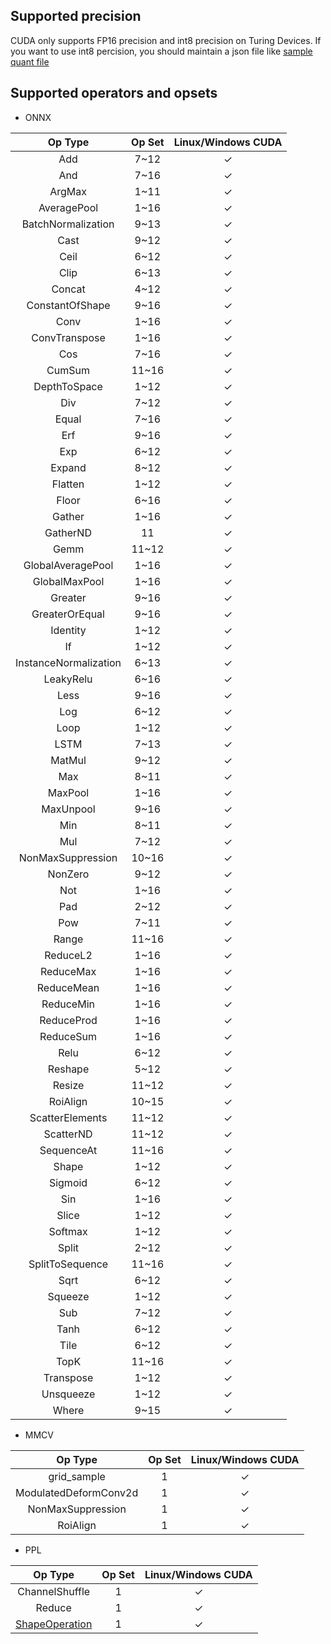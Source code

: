 ## Supported precision

CUDA only supports FP16 precision and int8 precision on Turing Devices. 
If you want to use int8 percision, you should maintain a json file like [sample quant file](../../../tests/testdata/quant_test.json)

## Supported operators and opsets

* ONNX

| Op Type              | Op Set | Linux/Windows CUDA |
|:--------------------:|:------:|:------------------:|
| Add                  | 7~12   | &check;            |
| And                  | 7~16   | &check;            |
| ArgMax               | 1~11   | &check;            |
| AveragePool          | 1~16   | &check;            |
| BatchNormalization   | 9~13   | &check;            |
| Cast                 | 9~12   | &check;            |
| Ceil                 | 6~12   | &check;            |
| Clip                 | 6~13   | &check;            |
| Concat               | 4~12   | &check;            |
| ConstantOfShape      | 9~16   | &check;            |
| Conv                 | 1~16   | &check;            |
| ConvTranspose        | 1~16   | &check;            |
| Cos                  | 7~16   | &check;            |
| CumSum               | 11~16  | &check;            |
| DepthToSpace         | 1~12   | &check;            |
| Div                  | 7~12   | &check;            |
| Equal                | 7~16   | &check;            |
| Erf                  | 9~16   | &check;            |
| Exp                  | 6~12   | &check;            |
| Expand               | 8~12   | &check;            |
| Flatten              | 1~12   | &check;            |
| Floor                | 6~16   | &check;            |
| Gather               | 1~16   | &check;            |
| GatherND             | 11     | &check;            |
| Gemm                 | 11~12  | &check;            |
| GlobalAveragePool    | 1~16   | &check;            |
| GlobalMaxPool        | 1~16   | &check;            |
| Greater              | 9~16   | &check;            |
| GreaterOrEqual       | 9~16   | &check;            |
| Identity             | 1~12   | &check;            |
| If                   | 1~12   | &check;            |
| InstanceNormalization| 6~13   | &check;            |
| LeakyRelu            | 6~16   | &check;            |
| Less                 | 9~16   | &check;            |
| Log                  | 6~12   | &check;            |
| Loop                 | 1~12   | &check;            |
| LSTM                 | 7~13   | &check;            |
| MatMul               | 9~12   | &check;            |
| Max                  | 8~11   | &check;            |
| MaxPool              | 1~16   | &check;            |
| MaxUnpool            | 9~16   | &check;            |
| Min                  | 8~11   | &check;            |
| Mul                  | 7~12   | &check;            |
| NonMaxSuppression    | 10~16  | &check;            |
| NonZero              | 9~12   | &check;            |
| Not                  | 1~16   | &check;            |
| Pad                  | 2~12   | &check;            |
| Pow                  | 7~11   | &check;            |
| Range                | 11~16  | &check;            |
| ReduceL2             | 1~16   | &check;            |
| ReduceMax            | 1~16   | &check;            |
| ReduceMean           | 1~16   | &check;            |
| ReduceMin            | 1~16   | &check;            |
| ReduceProd           | 1~16   | &check;            |
| ReduceSum            | 1~16   | &check;            |
| Relu                 | 6~12   | &check;            |
| Reshape              | 5~12   | &check;            |
| Resize               | 11~12  | &check;            |
| RoiAlign             | 10~15  | &check;            |
| ScatterElements      | 11~12  | &check;            |
| ScatterND            | 11~12  | &check;            |
| SequenceAt           | 11~16  | &check;            |
| Shape                | 1~12   | &check;            |
| Sigmoid              | 6~12   | &check;            |
| Sin                  | 1~16   | &check;            |
| Slice                | 1~12   | &check;            |
| Softmax              | 1~12   | &check;            |
| Split                | 2~12   | &check;            |
| SplitToSequence      | 11~16  | &check;            |
| Sqrt                 | 6~12   | &check;            |
| Squeeze              | 1~12   | &check;            |
| Sub                  | 7~12   | &check;            |
| Tanh                 | 6~12   | &check;            |
| Tile                 | 6~12   | &check;            |
| TopK                 | 11~16  | &check;            |
| Transpose            | 1~12   | &check;            |
| Unsqueeze            | 1~12   | &check;            |
| Where                | 9~15   | &check;            |

* MMCV

| Op Type                 | Op Set | Linux/Windows CUDA |
|:-----------------------:|:------:|:------------------:|
| grid_sample             | 1      | &check;            |
| ModulatedDeformConv2d   | 1      | &check;            |
| NonMaxSuppression       | 1      | &check;            |
| RoiAlign                | 1      | &check;            |

* PPL

| Op Type                              | Op Set | Linux/Windows CUDA |
|:------------------------------------:|:------:|:------------------:|
| ChannelShuffle                       | 1      | &check;            |
| Reduce                               | 1      | &check;            |
| [ShapeOperation](shape_operation.md) | 1      | &check;            |
